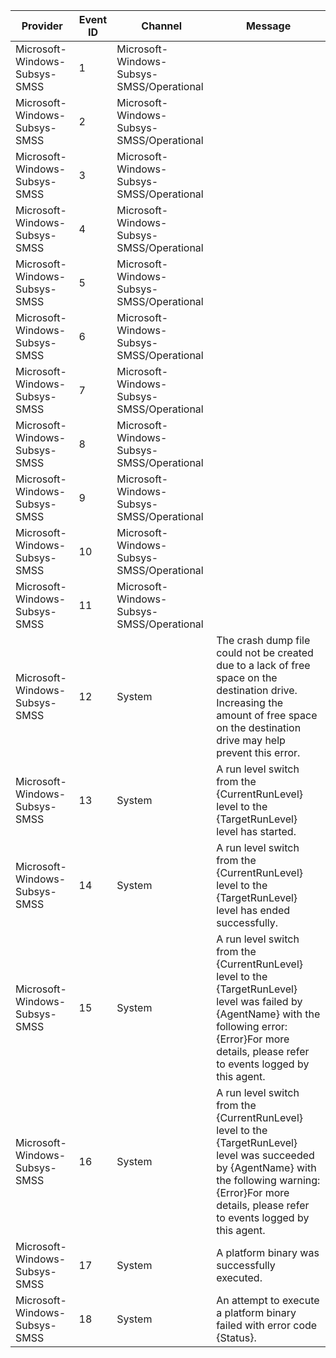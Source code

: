Provider                       |  Event ID  |  Channel                                    |  Message
-------------------------------|------------|---------------------------------------------|------------------------------------------------------------------------------------------------------------------------------------------------------------------------------------------------------------------
Microsoft-Windows-Subsys-SMSS  |  1         |  Microsoft-Windows-Subsys-SMSS/Operational  |
Microsoft-Windows-Subsys-SMSS  |  2         |  Microsoft-Windows-Subsys-SMSS/Operational  |
Microsoft-Windows-Subsys-SMSS  |  3         |  Microsoft-Windows-Subsys-SMSS/Operational  |
Microsoft-Windows-Subsys-SMSS  |  4         |  Microsoft-Windows-Subsys-SMSS/Operational  |
Microsoft-Windows-Subsys-SMSS  |  5         |  Microsoft-Windows-Subsys-SMSS/Operational  |
Microsoft-Windows-Subsys-SMSS  |  6         |  Microsoft-Windows-Subsys-SMSS/Operational  |
Microsoft-Windows-Subsys-SMSS  |  7         |  Microsoft-Windows-Subsys-SMSS/Operational  |
Microsoft-Windows-Subsys-SMSS  |  8         |  Microsoft-Windows-Subsys-SMSS/Operational  |
Microsoft-Windows-Subsys-SMSS  |  9         |  Microsoft-Windows-Subsys-SMSS/Operational  |
Microsoft-Windows-Subsys-SMSS  |  10        |  Microsoft-Windows-Subsys-SMSS/Operational  |
Microsoft-Windows-Subsys-SMSS  |  11        |  Microsoft-Windows-Subsys-SMSS/Operational  |
Microsoft-Windows-Subsys-SMSS  |  12        |  System                                     |  The crash dump file could not be created due to a lack of free space on the destination drive. Increasing the amount of free space on the destination drive may help prevent this error.
Microsoft-Windows-Subsys-SMSS  |  13        |  System                                     |  A run level switch from the {CurrentRunLevel} level to the {TargetRunLevel} level has started.
Microsoft-Windows-Subsys-SMSS  |  14        |  System                                     |  A run level switch from the {CurrentRunLevel} level to the {TargetRunLevel} level has ended successfully.
Microsoft-Windows-Subsys-SMSS  |  15        |  System                                     |  A run level switch from the {CurrentRunLevel} level to the {TargetRunLevel} level was failed by {AgentName} with the following error: {Error}For more details, please refer to events logged by this agent.
Microsoft-Windows-Subsys-SMSS  |  16        |  System                                     |  A run level switch from the {CurrentRunLevel} level to the {TargetRunLevel} level was succeeded by {AgentName} with the following warning: {Error}For more details, please refer to events logged by this agent.
Microsoft-Windows-Subsys-SMSS  |  17        |  System                                     |  A platform binary was successfully executed.
Microsoft-Windows-Subsys-SMSS  |  18        |  System                                     |  An attempt to execute a platform binary failed with error code {Status}.